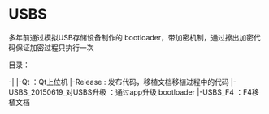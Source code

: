 # USBS
多年前通过模拟USB存储设备制作的 bootloader，带加密机制，通过擦出加密代码保证加密过程只执行一次

目录：

-|
 |-Qt ：Qt上位机
 |-Release   : 发布代码，移植文档移植过程中的代码
 |-USBS_20150619_对USBS升级 ：通过app升级 bootloader
 |-USBS_F4 ：F4移植文档
